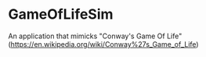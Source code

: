 # GameOfLifeSim
An application that mimicks "Conway's Game Of Life" (https://en.wikipedia.org/wiki/Conway%27s_Game_of_Life)
